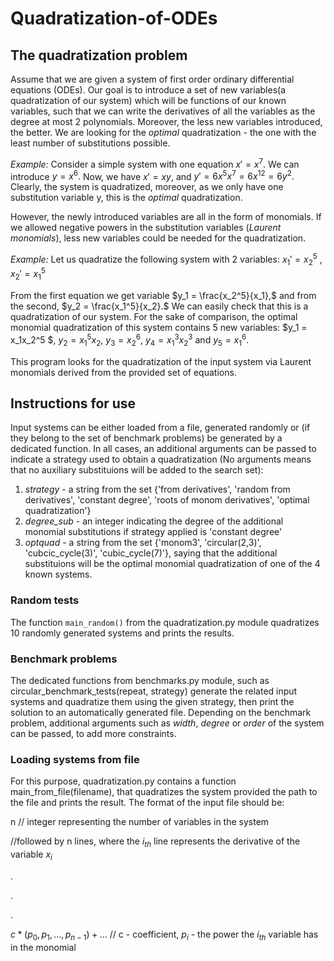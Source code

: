 # Quadratization-of-ODEs

## The quadratization problem

Assume that we are given a system of first order ordinary differential equations (ODEs). Our goal is to introduce a set of new variables(a quadratization of our system)
which will be functions of our known variables, such that we can write the derivatives of all the variables as the degree at most 2 polynomials. Moreover, the less new 
variables introduced, the better. We are looking for the *optimal* quadratization - the one with the least number of substitutions possible.

*Example:* Consider a simple system with one equation $x' = x^7.$ We can introduce $y = x^6.$ Now, we have $x' = xy,$ and $y' = 6x^5x^7 = 6x^{12} = 6y^2.$ Clearly, the
system is quadratized, moreover, as we only have one substitution variable y, this is the *optimal* quadratization.

However, the newly introduced variables are all in the form of monomials. If we allowed negative powers in the substitution variables (*Laurent monomials*), less new 
variables could be needed for the quadratization.

*Example:* Let us quadratize the following system with 2 variables:
$x_1' = x_2^5$ ,  $x_2' = x_1^5$
  

From the first equation we get variable $y_1 = \frac{x_2^5}{x_1},$ and from the second, $y_2 = \frac{x_1^5}{x_2}.$ We can easily check that this is a quadratization 
of our system. For the sake of comparison, the optimal monomial quadratization of this system contains 5 new variables: $y_1 = x_1x_2^5 $, $y_2 = x_1^5x_2$, $y_3 = x_2^6$, $y_4 = x_1^3x_2^3$ and $y_5 = x_1^6.$ 

This program looks for the quadratization of the input system via Laurent monomials derived from the provided set of equations.

## Instructions for use

Input systems can be either loaded from a file, generated randomly or (if they belong to the set of benchmark problems) be generated by a dedicated function. In all cases,
an additional arguments can be passed to indicate a strategy used to obtain a quadratization (No arguments means that no auxiliary substituions will be added to 
the search set):
1. *strategy* - a string from the set {'from derivatives', 'random from derivatives', 'constant degree', 'roots of monom derivatives', 'optimal quadratization'}
2. *degree_sub* - an integer indicating the degree of the additional monomial substitutions if strategy applied is 'constant degree'
3. *optquad* - a string from the set {'monom3', 'circular(2,3)', 'cubcic_cycle(3)', 'cubic_cycle(7)'}, saying that the additional substituions will be the optimal monomial 
quadratization of one of the 4 known systems.

### Random tests
The function `main_random()` from the quadratization.py module quadratizes 10 randomly generated systems and prints the results.

### Benchmark problems
The dedicated functions from benchmarks.py module, such as circular_benchmark_tests(repeat, strategy) generate the related input systems and quadratize them using 
the given strategy, then print the solution to an automatically generated file. Depending on the benchmark problem, additional arguments such as *width*, *degree* 
or *order* of the system can be passed, to add more constraints.

### Loading systems from file
For this purpose, quadratization.py contains a function main_from_file(filename), that quadratizes the system provided the path to the file and prints the result.
The format of the input file should be:

n // integer representing the number of variables in the system

//followed by n lines, where the $i_{th}$ line represents the derivative of the variable $x_i$

.

.

.

$c*(p_0, p_1, ..., p_{n-1}) + ...$ // c - coefficient, $p_i$ - the power the $i_{th}$ variable has in the monomial
